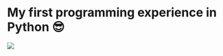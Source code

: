 

# My first programming experience in Python 😎

![](https://www.vcard.wur.nl/WebServices/GetMedia.ashx?id=10028)

